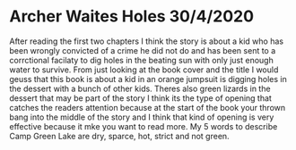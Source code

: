 # Archer Waites Holes 30/4/2020

After reading the first two chapters I think the story is about a kid 
who has been wrongly convicted of a crime he did not do and has been sent to a corrctional facilaty to dig holes in the beating sun with only just enough water to survive.
From just looking at the book cover and the title I would geuss that this book is about a kid in an orange jumpsuit is digging holes in the dessert with a bunch of other kids. Theres also green lizards in the dessert that may be part of the story
I think its the type of opening that  catches the readers attention because at the start of the book your thrown bang into the middle of the story and I think that kind of opening is very effective because it mke you want to read more.
My 5 words to describe Camp Green Lake are dry, sparce, hot, strict and not green. 
